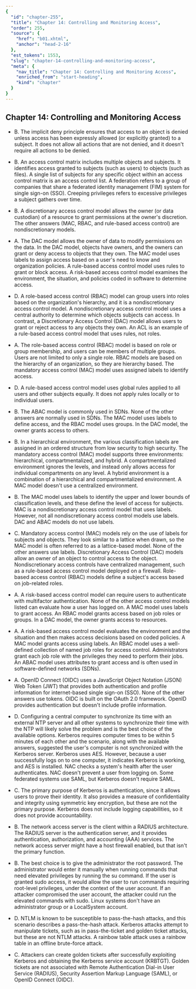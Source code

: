 ```yaml
---
{
  "id": "chapter-255",
  "title": "Chapter 14: Controlling and Monitoring Access",
  "order": 255,
  "source": {
    "href": "b01.xhtml",
    "anchor": "head-2-16"
  },
  "est_tokens": 1553,
  "slug": "chapter-14-controlling-and-monitoring-access",
  "meta": {
    "nav_title": "Chapter 14: Controlling and Monitoring Access",
    "enriched_from": "start-heading",
    "kind": "chapter"
  }
}
---
```

## Chapter 14: Controlling and Monitoring Access

- B. The implicit deny principle ensures that access to an object is denied unless access has been expressly allowed (or explicitly granted) to a subject. It does not allow all actions that are not denied, and it doesn't require all actions to be denied.

- B. An access control matrix includes multiple objects and subjects. It identifies access granted to subjects (such as users) to objects (such as files). A single list of subjects for any specific object within an access control matrix is an access control list. A federation refers to a group of companies that share a federated identity management (FIM) system for single sign-on (SSO). Creeping privileges refers to excessive privileges a subject gathers over time.

- B. A discretionary access control model allows the owner (or data custodian) of a resource to grant permissions at the owner's discretion. The other answers (MAC, RBAC, and rule-based access control) are nondiscretionary models.

- A. The DAC model allows the owner of data to modify permissions on the data. In the DAC model, objects have owners, and the owners can grant or deny access to objects that they own. The MAC model uses labels to assign access based on a user's need to know and organization policies. A rule-based access control model uses rules to grant or block access. A risk-based access control model examines the environment, the situation, and policies coded in software to determine access.

- D. A role-based access control (RBAC) model can group users into roles based on the organization's hierarchy, and it is a nondiscretionary access control model. A nondiscretionary access control model uses a central authority to determine which objects subjects can access. In contrast, a Discretionary Access Control (DAC) model allows users to grant or reject access to any objects they own. An ACL is an example of a rule-based access control model that uses rules, not roles.

- A. The role-based access control (RBAC) model is based on role or group membership, and users can be members of multiple groups. Users are not limited to only a single role. RBAC models are based on the hierarchy of an organization, so they are hierarchy based. The mandatory access control (MAC) model uses assigned labels to identify access.

- D. A rule-based access control model uses global rules applied to all users and other subjects equally. It does not apply rules locally or to individual users.

- B. The ABAC model is commonly used in SDNs. None of the other answers are normally used in SDNs. The MAC model uses labels to define access, and the RBAC model uses groups. In the DAC model, the owner grants access to others.

- B. In a hierarchical environment, the various classification labels are assigned in an ordered structure from low security to high security. The mandatory access control (MAC) model supports three environments: hierarchical, compartmentalized, and hybrid. A compartmentalized environment ignores the levels, and instead only allows access for individual compartments on any level. A hybrid environment is a combination of a hierarchical and compartmentalized environment. A MAC model doesn't use a centralized environment.

- B. The MAC model uses labels to identify the upper and lower bounds of classification levels, and these define the level of access for subjects. MAC is a nondiscretionary access control model that uses labels. However, not all nondiscretionary access control models use labels. DAC and ABAC models do not use labels.

- C. Mandatory access control (MAC) models rely on the use of labels for subjects and objects. They look similar to a lattice when drawn, so the MAC model is often referred to as a lattice-based model. None of the other answers use labels. Discretionary Access Control (DAC) models allow an owner of an object to control access to the object. Nondiscretionary access controls have centralized management, such as a rule-based access control model deployed on a firewall. Role-based access control (RBAC) models define a subject's access based on job-related roles.

- A. A risk-based access control model can require users to authenticate with multifactor authentication. None of the other access control models listed can evaluate how a user has logged on. A MAC model uses labels to grant access. An RBAC model grants access based on job roles or groups. In a DAC model, the owner grants access to resources.

- A. A risk-based access control model evaluates the environment and the situation and then makes access decisions based on coded policies. A MAC model grants access using labels. An RBAC model uses a well-defined collection of named job roles for access control. Administrators grant each job role with the privileges they need to perform their jobs. An ABAC model uses attributes to grant access and is often used in software-defined networks (SDNs).

- A. OpenID Connect (OIDC) uses a JavaScript Object Notation (JSON) Web Token (JWT) that provides both authentication and profile information for internet-based single sign-on (SSO). None of the other answers use tokens. OIDC is built on the OAuth 2.0 framework. OpenID provides authentication but doesn't include profile information.

- D. Configuring a central computer to synchronize its time with an external NTP server and all other systems to synchronize their time with the NTP will likely solve the problem and is the best choice of the available options. Kerberos requires computer times to be within 5 minutes of each other and the scenario, along with the available answers, suggested the user's computer is not synchronized with the Kerberos server. Kerberos uses AES. However, because a user successfully logs on to one computer, it indicates Kerberos is working, and AES is installed. NAC checks a system's health after the user authenticates. NAC doesn't prevent a user from logging on. Some federated systems use SAML, but Kerberos doesn't require SAML.

- C. The primary purpose of Kerberos is authentication, since it allows users to prove their identity. It also provides a measure of confidentiality and integrity using symmetric key encryption, but these are not the primary purpose. Kerberos does not include logging capabilities, so it does not provide accountability.

- B. The network access server is the client within a RADIUS architecture. The RADIUS server is the authentication server, and it provides authentication, authorization, and accounting (AAA) services. The network access server might have a host firewall enabled, but that isn't the primary function.

- B. The best choice is to give the administrator the root password. The administrator would enter it manually when running commands that need elevated privileges by running the su command. If the user is granted sudo access, it would allow the user to run commands requiring root-level privileges, under the context of the user account. If an attacker compromised the user account, the attacker could run the elevated commands with sudo. Linux systems don't have an administrator group or a LocalSystem account.

- D. NTLM is known to be susceptible to pass-the-hash attacks, and this scenario describes a pass-the-hash attack. Kerberos attacks attempt to manipulate tickets, such as in pass-the-ticket and golden ticket attacks, but these are not NTLM attacks. A rainbow table attack uses a rainbow table in an offline brute-force attack.

- C. Attackers can create golden tickets after successfully exploiting Kerberos and obtaining the Kerberos service account (KRBTGT). Golden tickets are not associated with Remote Authentication Dial-in User Service (RADIUS), Security Assertion Markup Language (SAML), or OpenID Connect (OIDC).
